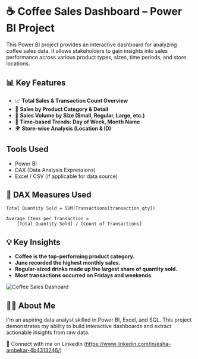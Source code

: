 # ☕ Coffee Sales Dashboard – Power BI Project

This Power BI project provides an interactive dashboard for analyzing coffee sales data. It allows stakeholders to gain insights into sales performance across various product types, sizes, time periods, and store locations.

## 📊 Key Features

- 📈 **Total Sales & Transaction Count Overview**
- 🍵 **Sales by Product Category & Detail**
- 🧊 **Sales Volume by Size (Small, Regular, Large, etc.)**
- 📅 **Time-based Trends: Day of Week, Month Name**
- 🌍 **Store-wise Analysis (Location & ID)**

## Tools Used
- Power BI
- DAX (Data Analysis Expressions)
- Excel / CSV (if applicable for data source)


## 🧠 DAX Measures Used

```DAX
Total Quantity Sold = SUM(Transactions[transaction_qty])

Average Items per Transaction = 
    [Total Quantity Sold] / [Count of Transactions]
```
## 💡 Key Insights
- **Coffee is the top-performing product category.**
- **June recorded the highest monthly sales.**
- **Regular-sized drinks made up the largest share of quantity sold.**
- **Most transactions occurred on Fridays and weekends.** 

![Coffee Sales Dashoard](https://github.com/user-attachments/assets/c548a1cf-9072-43d8-aa4d-06118d8d963a)

## 🙋‍♀️ About Me
I'm an aspiring data analyst skilled in Power BI, Excel, and SQL. This project demonstrates my ability to build interactive dashboards and extract actionable insights from raw data.

🔗 Connect with me on LinkedIn
(https://www.linkedin.com/in/esha-ambekar-4b4313246/)
